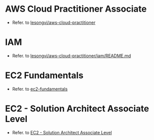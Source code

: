 <!--
 Copyright 2024 lesongvi

 Licensed under the Apache License, Version 2.0 (the "License");
 you may not use this file except in compliance with the License.
 You may obtain a copy of the License at

     https://www.apache.org/licenses/LICENSE-2.0

 Unless required by applicable law or agreed to in writing, software
 distributed under the License is distributed on an "AS IS" BASIS,
 WITHOUT WARRANTIES OR CONDITIONS OF ANY KIND, either express or implied.
 See the License for the specific language governing permissions and
 limitations under the License.
-->

# AWS Cloud Practitioner Associate

- Refer. to [lesongvi/aws-cloud-practitioner](https://github.com/lesongvi/aws-cloud-practitioner)

# IAM

- Refer. to [lesongvi/aws-cloud-practitioner/iam/README.md](https://github.com/lesongvi/aws-cloud-practitioner/iam/README.md)

# EC2 Fundamentals

- Refer. to [ec2-fundamentals](/ec2-fundamentals)

# EC2 - Solution Architect Associate Level

- Refer. to [EC2 - Solution Architect Associate Level](/ec2-saa-level)
